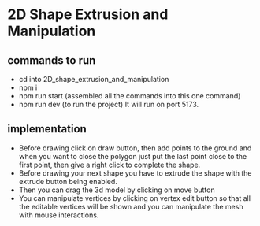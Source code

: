 # 2D Shape Extrusion and Manipulation
## commands to run
- cd into 2D_shape_extrusion_and_manipulation
- npm i
- npm run start (assembled all the commands into this one command)
- npm run dev (to run the project)
It will run on port 5173.

## implementation
- Before drawing click on draw button, then add points to the ground and when you want to close the polygon just put the last point close to the first point, then give a right click to complete the shape.
- Before drawing your next shape you have to extrude the shape with the extrude button being enabled.
- Then you can drag the 3d model by clicking on move button
- You can manipulate vertices by clicking on vertex edit button so that all the editable vertices will be shown and you can manipulate the mesh with mouse interactions.
